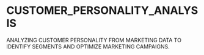 # CUSTOMER_PERSONALITY_ANALYSIS
ANALYZING CUSTOMER PERSONALITY FROM MARKETING DATA TO IDENTIFY SEGMENTS AND OPTIMIZE MARKETING CAMPAIGNS.

